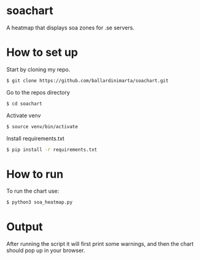 # soachart
A heatmap that displays soa zones for .se servers. 
# How to set up
Start by cloning my repo.

```bash
$ git clone https://github.com/ballardinimarta/soachart.git
```
Go to the repos directory 

```bash
$ cd soachart
```

Activate venv

```bash
$ source venv/bin/activate
```

Install requirements.txt

```bash
$ pip install -r requirements.txt
``` 
# How to run
To run the chart use:
```bash
$ python3 soa_heatmap.py
```

# Output
After running the script it will first print some warnings, and then the chart should pop up in your browser.
